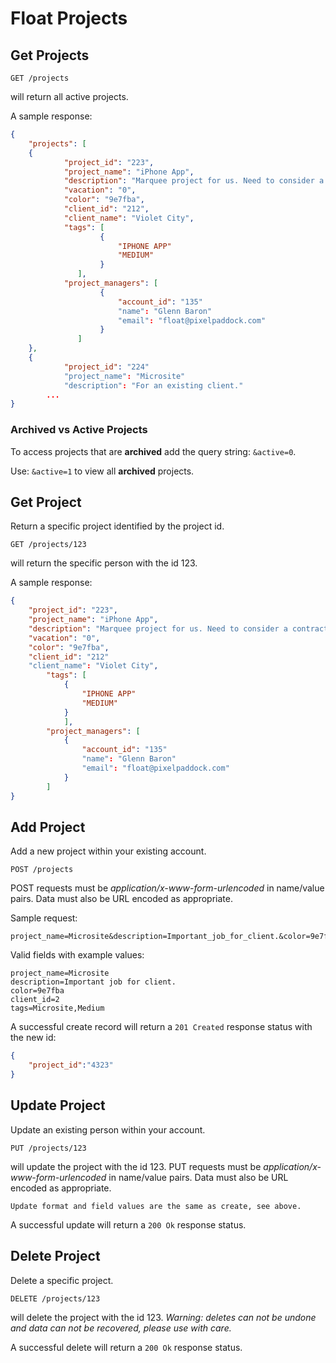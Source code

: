 Float Projects
==============


Get Projects
------------

	GET /projects
will return all active projects.

    
A sample response:
```json
{
	"projects": [
	{
            "project_id": "223",
            "project_name": "iPhone App",
            "description": "Marquee project for us. Need to consider a contractor with app dev skills.",
            "vacation": "0",
            "color": "9e7fba",
            "client_id": "212",
            "client_name": "Violet City",
            "tags": [
		        	{        
                        "IPHONE APP"
                        "MEDIUM"
                	}
		       ],
            "project_managers": [
                    {
                        "account_id": "135"
                        "name": "Glenn Baron"
                        "email": "float@pixelpaddock.com"
                  	}
		       ]
	},
	{		       
            "project_id": "224"
            "project_name": "Microsite"
            "description": "For an existing client."	
		...
}
```

<h3>Archived vs Active Projects</h3>

To access projects that are **archived** add the query string: `&active=0`.

Use: `&active=1` to view all **archived** projects.

Get Project
-----------

Return a specific project identified by the project id.

	GET /projects/123
will return the specific person with the id 123.
    
A sample response:

```json
{
    "project_id": "223",
    "project_name": "iPhone App",
    "description": "Marquee project for us. Need to consider a contractor with app dev skills.",
    "vacation": "0",
    "color": "9e7fba",
    "client_id": "212"
    "client_name": "Violet City",
        "tags": [
	        {        
                "IPHONE APP"
                "MEDIUM"
        	}
	        ],
        "project_managers": [
            {
                "account_id": "135"
                "name": "Glenn Baron"
                "email": "float@pixelpaddock.com"
          	}
	    ]
}
```

Add Project
-------------

Add a new project within your existing account.

    POST /projects
POST requests must be _application/x-www-form-urlencoded_ in name/value pairs. Data must also be URL encoded as appropriate.

Sample request:

	project_name=Microsite&description=Important_job_for_client.&color=9e7fba

Valid fields with example values:

    project_name=Microsite
    description=Important job for client.
    color=9e7fba
    client_id=2
    tags=Microsite,Medium

A successful create record will return a `201 Created` response status with the new id:

```json
{
	"project_id":"4323"
}
```

Update Project
--------------

Update an existing person within your account.

    PUT /projects/123
will update the project with the id 123.
PUT requests must be _application/x-www-form-urlencoded_ in name/value pairs. Data must also be URL encoded as appropriate.

	Update format and field values are the same as create, see above.

A successful update will return a `200 Ok` response status.

Delete Project
--------------

Delete a specific project.

    DELETE /projects/123
will delete the project with the id 123. _Warning: deletes can not be undone and data can not be recovered, please use with care._
    
A successful delete will return a `200 Ok` response status.
